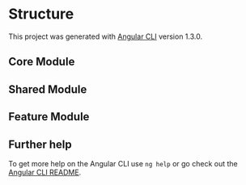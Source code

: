 # Structure

This project was generated with [Angular CLI](https://github.com/angular/angular-cli) version 1.3.0.

## Core Module

## Shared Module

## Feature Module

## Further help

To get more help on the Angular CLI use `ng help` or go check out the [Angular CLI README](https://github.com/angular/angular-cli/blob/master/README.md).
